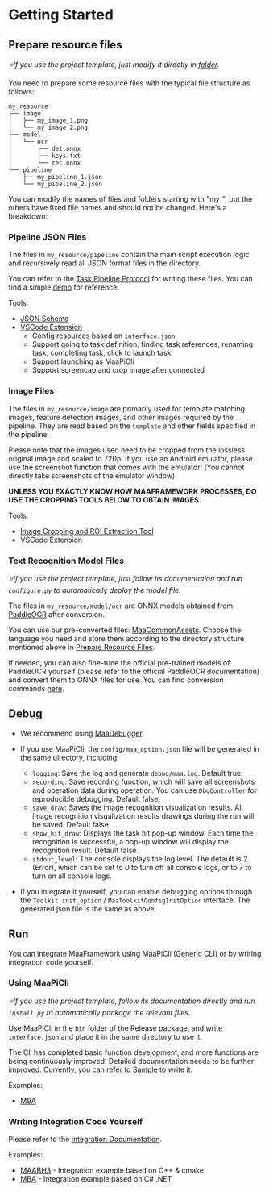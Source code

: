 # Getting Started

## Prepare resource files

*⭐If you use the project template, just modify it directly in [folder](https://github.com/MaaXYZ/MaaPracticeBoilerplate/tree/main/assets/resource/base).*

You need to prepare some resource files with the typical file structure as follows:

```tree
my_resource
├── image
│   ├── my_image_1.png
│   └── my_image_2.png
├── model
│   └── ocr
│       ├── det.onnx
│       ├── keys.txt
│       └── rec.onnx
└── pipeline
    ├── my_pipeline_1.json
    └── my_pipeline_2.json
```

You can modify the names of files and folders starting with "my_", but the others have fixed file names and should not be changed. Here's a breakdown:

### Pipeline JSON Files

The files in `my_resource/pipeline` contain the main script execution logic and recursively read all JSON format files in the directory.

You can refer to the [Task Pipeline Protocol](3.1-PipelineProtocol.md) for writing these files. You can find a simple [demo](https://github.com/MaaXYZ/MaaFramework/blob/main/sample/resource/pipeline/sample.json) for reference.

Tools:

- [JSON Schema](https://github.com/MaaXYZ/MaaFramework/blob/main/tools/pipeline.schema.json)
- [VSCode Extension](https://marketplace.visualstudio.com/items?itemName=nekosu.maa-support)
  - Config resources based on `interface.json`
  - Support going to task definition, finding task references, renaming task, completing task, click to launch task
  - Support launching as MaaPiCli
  - Support screencap and crop image after connected

### Image Files

The files in `my_resource/image` are primarily used for template matching images, feature detection images, and other images required by the pipeline. They are read based on the `template` and other fields specified in the pipeline.

Please note that the images used need to be cropped from the lossless original image and scaled to 720p. If you use an Android emulator, please use the screenshot function that comes with the emulator! (You cannot directly take screenshots of the emulator window)

**UNLESS YOU EXACTLY KNOW HOW MAAFRAMEWORK PROCESSES, DO USE THE CROPPING TOOLS BELOW TO OBTAIN IMAGES.**

Tools:

- [Image Cropping and ROI Extraction Tool](https://github.com/MaaXYZ/MaaFramework/tree/main/tools/ImageCropper)
- VSCode Extension

### Text Recognition Model Files

*⭐If you use the project template, just follow its documentation and run `configure.py` to automatically deploy the model file.*

The files in `my_resource/model/ocr` are ONNX models obtained from [PaddleOCR](https://github.com/PaddlePaddle/PaddleOCR) after conversion.

You can use our pre-converted files: [MaaCommonAssets](https://github.com/MaaXYZ/MaaCommonAssets/tree/main/OCR). Choose the language you need and store them according to the directory structure mentioned above in [Prepare Resource Files](#prepare-resource-files).

If needed, you can also fine-tune the official pre-trained models of PaddleOCR yourself (please refer to the official PaddleOCR documentation) and convert them to ONNX files for use. You can find conversion commands [here](https://github.com/MaaXYZ/MaaCommonAssets/tree/main/OCR#command).

## Debug

- We recommend using [MaaDebugger](https://github.com/MaaXYZ/MaaDebugger).
- If you use MaaPiCli, the `config/maa_option.json` file will be generated in the same directory, including:

  - `logging`: Save the log and generate `debug/maa.log`. Default true.
  - `recording`: Save recording function, which will save all screenshots and operation data during operation. You can use `DbgController` for reproducible debugging. Default false.
  - `save_draw`: Saves the image recognition visualization results. All image recognition visualization results drawings during the run will be saved. Default false.
  - `show_hit_draw`: Displays the task hit pop-up window. Each time the recognition is successful, a pop-up window will display the recognition result. Default false.
  - `stdout_level`: The console displays the log level. The default is 2 (Error), which can be set to 0 to turn off all console logs, or to 7 to turn on all console logs.

- If you integrate it yourself, you can enable debugging options through the `Toolkit.init_option` / `MaaToolkitConfigInitOption` interface. The generated json file is the same as above.

## Run

You can integrate MaaFramework using MaaPiCli (Generic CLI) or by writing integration code yourself.

### Using MaaPiCli

*⭐If you use the project template, follow its documentation directly and run `install.py` to automatically package the relevant files.*

Use MaaPiCli in the `bin` folder of the Release package, and write `interface.json` and place it in the same directory to use it.

The Cli has completed basic function development, and more functions are being continuously improved! Detailed documentation needs to be further improved. Currently, you can refer to [Sample](https://github.com/MaaXYZ/MaaFramework/blob/main/sample/interface.json) to write it.

Examples:

- [M9A](https://github.com/MaaXYZ/M9A/tree/main/assets/interface.json)

### Writing Integration Code Yourself

Please refer to the [Integration Documentation](2.1-Integration.md).

Examples:

- [MAABH3](https://github.com/MaaXYZ/MAABH3) - Integration example based on C++ & cmake
- [MBA](https://github.com/MaaXYZ/MBA) - Integration example based on C# .NET
